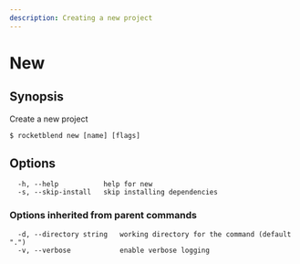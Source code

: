 ```yaml
---
description: Creating a new project
---
```


# New

## Synopsis

Create a new project

```shell-session
$ rocketblend new [name] [flags]
```

## Options

```shell-session
  -h, --help           help for new
  -s, --skip-install   skip installing dependencies
```

### Options inherited from parent commands

```shell-session
  -d, --directory string   working directory for the command (default ".")
  -v, --verbose            enable verbose logging
```
